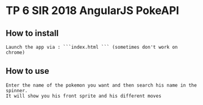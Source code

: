 # TP 6 SIR 2018 AngularJS PokeAPI
## How to install 
    Launch the app via : ```index.html ``` (sometimes don't work on chrome)
## How to use
    Enter the name of the pokemon you want and then search his name in the spinner. 
    It will show you his front sprite and his different moves

